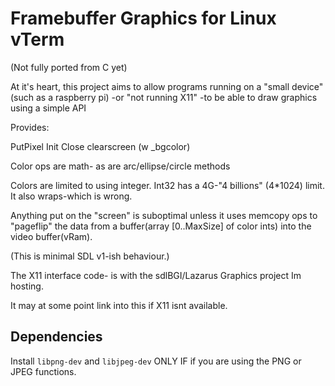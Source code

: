 # Framebuffer Graphics for Linux vTerm 

(Not fully ported from C yet)

At it's heart, this project aims to allow programs running on a "small device" 
(such as a raspberry pi) -or "not running X11" -to be able to draw graphics using a simple API

Provides:

PutPixel
Init
Close
clearscreen (w _bgcolor)

Color ops are math- as are arc/ellipse/circle methods

Colors are limited to using integer. 
Int32 has a 4G-"4 billions" (4*1024) limit. It also wraps-which is wrong.

Anything put on the "screen" is suboptimal unless it uses memcopy ops to "pageflip" the data
from a buffer(array [0..MaxSize] of color ints) into the video buffer(vRam).

(This is minimal SDL v1-ish behaviour.)

The X11 interface code- 
is with the sdlBGI/Lazarus Graphics project Im hosting.

It may at some point link into this if X11 isnt available.

## Dependencies

Install `libpng-dev` and `libjpeg-dev` ONLY IF if you are using the PNG or JPEG
functions.

